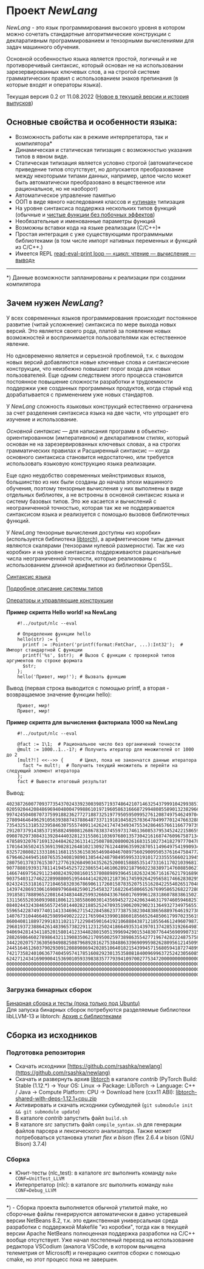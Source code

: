 # Проект *NewLang*
*NewLang* - это язык программирования высокого уровня в котором можно сочетать стандартные алгоритмические конструкции 
с декларативным программированием и тензорными вычислениями для задач машинного обучения.

Основной особенностью языка является простой, логичный и не противоречивый синтаксис, который основан не на использовании зарезервированных ключевых слов, а на строгой системе грамматических правил с использованием знаков препинания (в которые входят и операторы языка).

Текущая версия 0.2 от 11.08.2022 ([Новое в текущей версии и история выпусков](https://newlang.net/versions.html))

## Основные свойства и особенности языка:
- Возможность работы как в режиме интерпретатора, так и компилятора*
- Динамическая и статическая типизация с возможностью указания типов в явном виде.
- Статическая типизация является условно строгой (автоматическое приведение типов отсутствует, но допускается преобразование между некоторыми типами данных, например, целое число может быть автоматически преобразовано в вещественное или рациональное, но не наоборот)
- Автоматическое управление памятью
- ООП в виде явного наследования классов и [«утиная»](https://ru.wikipedia.org/wiki/%D0%A3%D1%82%D0%B8%D0%BD%D0%B0%D1%8F_%D1%82%D0%B8%D0%BF%D0%B8%D0%B7%D0%B0%D1%86%D0%B8%D1%8F) типизация
- На уровне синтаксиса поддержка нескольких типов функций (обычные и [чистые функции без побочных эффектов](https://ru.wikipedia.org/wiki/%D0%A7%D0%B8%D1%81%D1%82%D0%BE%D1%82%D0%B0_%D1%84%D1%83%D0%BD%D0%BA%D1%86%D0%B8%D0%B8))
- Необязательные и именованные параметры функций
- Возможны вставки кода на языке реализации (С/С++)*
- Простая интеграция с уже существующими программными библиотеками (в том числе импорт нативных переменных и функций из С/С++.)
- Имеется REPL [read-eval-print loop — «цикл: чтение — вычисление — вывод»](https://ru.wikipedia.org/wiki/REPL)

----------
*) Данные возможности запланированы к реализации при создании компилятора

## Зачем нужен *NewLang*?

У всех современных языков программирования происходит постоянное развитие (читай усложнение) синтаксиса по мере выхода новых версий. Это является своего рода, платой за появление новых возможностей и воспринимается пользователями как естественное явление.

Но одновременно является и серьезной проблемой, т.к. с выходом новых версий добавляются новые ключевые слова и синтаксические конструкции, что неизбежно повышает порог входа для новых пользователей. Еще одним следствием этого процесса становится постоянное повышение сложности разработки и трудоемкости поддержки уже созданных программных продуктов, когда старый код дорабатывается с применением уже новых стандартов.

У *NewLang* сложность языковых конструкций естественно ограничена за счет разделения синтаксиса языка на две части, что упрощает его изучение и использование.

*Основной синтаксис* — для написания программ в объектно-ориентированном (императивном) и декларативном стилях, который основан не на зарезервированных ключевых словах, а на строгих грамматических правилах и Расширенный синтаксис — когда основного синтаксиса становится недостаточно, или требуется использовать языковую конструкцию языка реализации.

Еще одно неудобство современных мейнстримовых языков, большинство из них были созданы до начала эпохи машинного обучения, поэтому тензорные вычисления у них выполнены в виде отдельных библиотек, а не встроены в основной синтаксис языка и систему базовых типов. Это же касается и вычислений с неограниченной точностью, которая так же не поддерживается синтаксисом языка и реализуется с помощью вызовов библиотечных функций.

У *NewLang* тензорные вычисления доступны «из коробки» (используется библиотека [libtorch](https://pytorch.org/)), а арифметические типы данных являются скалярами (тензорами нулевой размерности). Так же «из коробки» и на уровне синтаксиса поддерживаются рациональные числа неограниченной точности, которые реализованы с использованием длинной арифметики из библиотеки OpenSSL.

[Синтаксис языка](https://newlang.net/syntax.html)

[Подробное описание системы типов](https://newlang.net/types.html)

[Операторы и управляющие конструкции](https://newlang.net/ops.html)


**Пример скрипта Hello world! на NewLang**
```
    #!../output/nlc --eval

    # Определение функции hello
    hello(str) := { 
      printf := :Pointer('printf(format:FmtChar, ...):Int32');  # Импорт стандартной C функции
      printf('%s', $str);  # Вызов C функции с проверкой типов аргументов по строке формата
      $str;
    };
    hello('Привет, мир!'); # Вызвать функцию
```
Вывод (первая строка выводится с помощью printf, а вторая - возвращаемое значение функции hello): 
``` 
    Привет, мир!
    Привет, мир!
```

**Пример скрипта для вычисления факториала 1000 на NewLang**
```
    #!../output/nlc --eval

    @fact := 1\1;  # Рациональное число без органичений точности
    @mult := 1000..1..-1?; # Получить итератор для множителей от 1000 до 2
    [mult?!] <<-->> {      # Цикл, пока не закончатся данные итератора
      fact *= mult!;  # Получить текущий множитель и перейти на следующий элемент итератора
    };
    fact # Вывести итоговый результат

```
Вывод:
``` 
402387260077093773543702433923003985719374864210714632543799910429938512398629
020592044208486969404800479988610197196058631666872994808558901323829669944590
997424504087073759918823627727188732519779505950995276120874975462497043601418
278094646496291056393887437886487337119181045825783647849977012476632889835955
735432513185323958463075557409114262417474349347553428646576611667797396668820
291207379143853719588249808126867838374559731746136085379534524221586593201928
090878297308431392844403281231558611036976801357304216168747609675871348312025
478589320767169132448426236131412508780208000261683151027341827977704784635868
170164365024153691398281264810213092761244896359928705114964975419909342221566
832572080821333186116811553615836546984046708975602900950537616475847728421889
679646244945160765353408198901385442487984959953319101723355556602139450399736
280750137837615307127761926849034352625200015888535147331611702103968175921510
907788019393178114194545257223865541461062892187960223838971476088506276862967
146674697562911234082439208160153780889893964518263243671616762179168909779911
903754031274622289988005195444414282012187361745992642956581746628302955570299
024324153181617210465832036786906117260158783520751516284225540265170483304226
143974286933061690897968482590125458327168226458066526769958652682272807075781
391858178889652208164348344825993266043367660176999612831860788386150279465955
131156552036093988180612138558600301435694527224206344631797460594682573103790
084024432438465657245014402821885252470935190620929023136493273497565513958720
559654228749774011413346962715422845862377387538230483865688976461927383814900
140767310446640259899490222221765904339901886018566526485061799702356193897017
860040811889729918311021171229845901641921068884387121855646124960798722908519
296819372388642614839657382291123125024186649353143970137428531926649875337218
940694281434118520158014123344828015051399694290153483077644569099073152433278
288269864602789864321139083506217095002597389863554277196742822248757586765752
344220207573630569498825087968928162753848863396909959826280956121450994871701
244516461260379029309120889086942028510640182154399457156805941872748998094254
742173582401063677404595741785160829230135358081840096996372524230560855903700
624271243416909004153690105933983835777939410970027753472000000000000000000000
000000000000000000000000000000000000000000000000000000000000000000000000000000
000000000000000000000000000000000000000000000000000000000000000000000000000000
000000000000000000000000000000000000000000000000000000000000000000000000\1
```



### Загрузка бинарных сборок
[Бинарная сборка и тесты (пока только под Ubuntu)](https://github.com/rsashka/newlang/releases/download/v0.2.0/nlc_bin.tar.xz)  
Для запуска бинарных сборок потребуются разделяемые библиотеки libLLVM-13 и libtorch: [Архив с библиотеками](https://github.com/rsashka/newlang/releases/download/v0.2.0/nlc_so.tar.xz)  

## Сборка из исходников
### Подготовка репозитория
- Скачать исходники [https://github.com/rsashka/newlang](https://github.com/rsashka/newlang)
- Скачать и развернуть архив [libtorch](https://pytorch.org/) в каталоге *contrib* (PyTorch Build: Stable (1.12.*) -> Your OS: Linux -> Package: LibTorch -> Language: C++ / Java -> Compute Platform: CPU -> Download here (cxx11 ABI):
[libtorch-shared-with-deps-1.12.1+cpu.zip](https://download.pytorch.org/libtorch/cpu/libtorch-shared-with-deps-1.12.1%2Bcpu.zip)
- Активировать и скачать исходники субмодулей (`git submodule init && git submodule update`)
- В каталоге *contrib* запустить файл `build.sh`
- В каталоге *src* запустить файл `compile_syntax.sh` для генерации файлов парсера и лексического анализатора. Также может потребоваться установка утилит *flex* и *bison* (flex 2.6.4 и bison (GNU Bison) 3.7.4)

### Сборка
- Юнит-тесты (nlc_test): в каталоге *src* выполнить команду `make CONF=UnitTest_LLVM`  
- Интерпретатор (nlc): в каталоге *src* выполнить команду `make CONF=Debug_LLVM`  

---
*) - Сборка проекта выполняется обычной утилитой make, но сборочные файлы генерируются автоматически в давно устаревшей версии NetBeans 8.2, т.к. это единственная универсальная среда разработки с поддержкой Makefile "из коробки", тогда как в текущей версии Apache NetBeans полноценная поддержка разработки на С/С++ вообще отсутствует. Уже начал постепеный переход на использование редактора VSCodium (аналога VSCode, в котором вычищена телеметрия от Microsoft) и генерацию скиптов сборки с помощью сmake, но этот процесс пока не завершен. 
